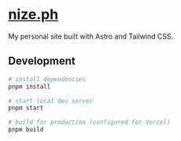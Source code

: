 # [nize.ph](https://nize.ph)

My personal site built with Astro and Tailwind CSS.

## Development

```sh
# install dependencies
pnpm install

# start local dev server
pnpm start

# build for production (configured for Vercel)
pnpm build
```
